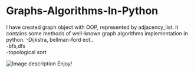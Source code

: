 # Graphs-Algorithms-In-Python
I have created graph object with OOP, represented by adjacency_list.
it contains some methods of well-known graph algorithms implementation in python. 
-Dijkstra, bellman-ford ect..<br/>
-bfs,dfs<br/>
-topological sort<br/>

![Image description](https://github.com/Haimzis/Graphs-Algorithms-In-Python/blob/master/agraph.png)
Enjoy!
